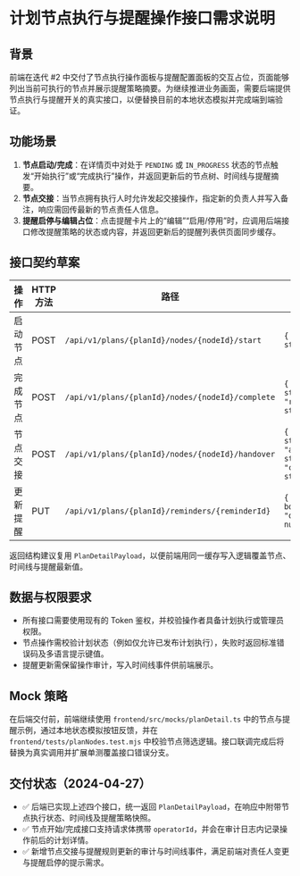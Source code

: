 # 计划节点执行与提醒操作接口需求说明

## 背景

前端在迭代 #2 中交付了节点执行操作面板与提醒配置面板的交互占位，页面能够列出当前可执行的节点并展示提醒策略摘要。为继续推进业务画面，需要后端提供节点执行与提醒开关的真实接口，以便替换目前的本地状态模拟并完成端到端验证。

## 功能场景

1. **节点启动/完成**：在详情页中对处于 `PENDING` 或 `IN_PROGRESS` 状态的节点触发“开始执行”或“完成执行”操作，并返回更新后的节点树、时间线与提醒摘要。
2. **节点交接**：当节点拥有执行人时允许发起交接操作，指定新的负责人并写入备注，响应需回传最新的节点责任人信息。
3. **提醒启停与编辑占位**：点击提醒卡片上的“编辑”“启用/停用”时，应调用后端接口修改提醒策略的状态或内容，并返回更新后的提醒列表供页面同步缓存。

## 接口契约草案

| 操作 | HTTP 方法 | 路径 | 请求体 | 响应 | 备注 |
| --- | --- | --- | --- | --- | --- |
| 启动节点 | POST | `/api/v1/plans/{planId}/nodes/{nodeId}/start` | `{ "operatorId": string }` | `PlanDetailPayload` | 触发成功后需更新时间线与节点状态 |
| 完成节点 | POST | `/api/v1/plans/{planId}/nodes/{nodeId}/complete` | `{ "operatorId": string, "resultSummary"?: string }` | `PlanDetailPayload` | resultSummary 为空时按后端默认处理 |
| 节点交接 | POST | `/api/v1/plans/{planId}/nodes/{nodeId}/handover` | `{ "operatorId": string, "assigneeId": string, "comment"?: string }` | `PlanDetailPayload` | 需校验节点允许交接的状态 |
| 更新提醒 | PUT | `/api/v1/plans/{planId}/reminders/{reminderId}` | `{ "active": boolean, "offsetMinutes"?: number }` | `PlanDetailPayload` | 前端当前仅需要启停能力，后续可拓展字段 |

返回结构建议复用 `PlanDetailPayload`，以便前端用同一缓存写入逻辑覆盖节点、时间线与提醒最新值。

## 数据与权限要求

- 所有接口需要使用现有的 Token 鉴权，并校验操作者具备计划执行或管理员权限。
- 节点操作需校验计划状态（例如仅允许已发布计划执行），失败时返回标准错误码及多语言提示键值。
- 提醒更新需保留操作审计，写入时间线事件供前端展示。

## Mock 策略

在后端交付前，前端继续使用 `frontend/src/mocks/planDetail.ts` 中的节点与提醒示例，通过本地状态模拟按钮反馈，并在 `frontend/tests/planNodes.test.mjs` 中校验节点筛选逻辑。接口联调完成后将替换为真实调用并扩展单测覆盖接口错误分支。

## 交付状态（2024-04-27）

- ✅ 后端已实现上述四个接口，统一返回 `PlanDetailPayload`，在响应中附带节点执行状态、时间线及提醒策略快照。
- ✅ 节点开始/完成接口支持请求体携带 `operatorId`，并会在审计日志内记录操作前后的计划详情。
- ✅ 新增节点交接与提醒规则更新的审计与时间线事件，满足前端对责任人变更与提醒启停的提示需求。
